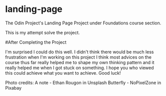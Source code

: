 # landing-page
The Odin Project's Landing Page Project under Foundations course section.

This is my attempt solve the project.

#After Completing the Project

I'm surprised I could do this well.
I didn't think there would be much less frustration when I'm working on this project
I think most advices on the course thus far really helped me to shape my own thinking pattern
and it really helped me when I got stuck on something.
I hope you who viewed this could achieve what you want to achieve.
Good luck!

Photo credits:
A note - Ethan Rougon in Unsplash
Butterfly - NoPixelZone in Pixabay